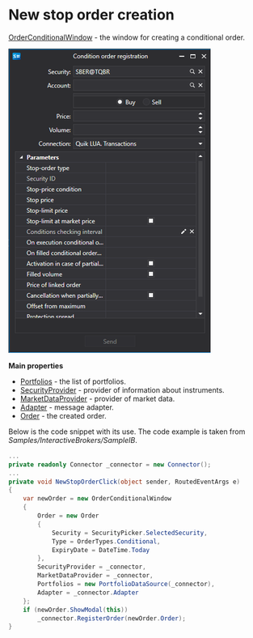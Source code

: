 # New stop order creation

[OrderConditionalWindow](../api/StockSharp.Xaml.OrderConditionalWindow.html) \- the window for creating a conditional order. 

![GUI OrderConditionalWindow](../images/GUI_OrderConditionalWindow.png)

**Main properties**

- [Portfolios](../api/StockSharp.Xaml.OrderConditionalWindow.Portfolios.html) \- the list of portfolios. 
- [SecurityProvider](../api/StockSharp.Xaml.OrderConditionalWindow.SecurityProvider.html) \- provider of information about instruments. 
- [MarketDataProvider](../api/StockSharp.Xaml.OrderConditionalWindow.MarketDataProvider.html) \- provider of market data. 
- [Adapter](../api/StockSharp.Xaml.OrderConditionalWindow.Adapter.html) \- message adapter. 
- [Order](../api/StockSharp.Xaml.OrderConditionalWindow.Order.html) \- the created order. 

Below is the code snippet with its use. The code example is taken from *Samples\/InteractiveBrokers\/SampleIB*. 

```cs
...
private readonly Connector _connector = new Connector();
...
private void NewStopOrderClick(object sender, RoutedEventArgs e)
{
	var newOrder = new OrderConditionalWindow
	{
		Order = new Order
		{
			Security = SecurityPicker.SelectedSecurity,
			Type = OrderTypes.Conditional,
			ExpiryDate = DateTime.Today
		},
		SecurityProvider = _connector,
		MarketDataProvider = _connector,
		Portfolios = new PortfolioDataSource(_connector),
		Adapter = _connector.Adapter
	};
	if (newOrder.ShowModal(this))
		_connector.RegisterOrder(newOrder.Order);
}
              		
	  				
```
